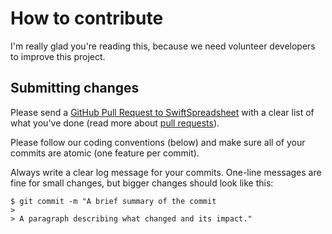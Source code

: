# How to contribute

I'm really glad you're reading this, because we need volunteer developers to improve this project.

## Submitting changes

Please send a [GitHub Pull Request to SwiftSpreadsheet](https://github.com/stuffrabbit/SwiftSpreadsheet/pull/new/master) with a clear list of what you've done (read more about [pull requests](http://help.github.com/pull-requests/)).

Please follow our coding conventions (below) and make sure all of your commits are atomic (one feature per commit).

Always write a clear log message for your commits. One-line messages are fine for small changes, but bigger changes should look like this:

    $ git commit -m "A brief summary of the commit
    > 
    > A paragraph describing what changed and its impact."
